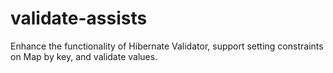 # validate-assists
Enhance the functionality of Hibernate Validator, support setting constraints on Map by key, and validate values.
